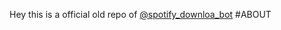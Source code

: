 Hey this is a official old  repo of [@spotify_downloa_bot](https://t.me/Spotify_downloa_bot)
#ABOUT
